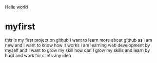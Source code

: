 Hello world 
# myfirst
this is my first project on github
I want to learn more about github as I am new and I want to know how it works 
I am learning web development by myself and I want to grow my skill how can I grow my skills and learn by hard and work for clints  any idea
